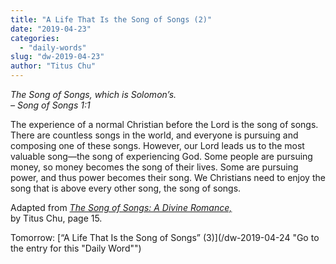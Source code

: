 ```yaml
---
title: "A Life That Is the Song of Songs (2)"
date: "2019-04-23"
categories: 
  - "daily-words"
slug: "dw-2019-04-23"
author: "Titus Chu"
---
```


_The Song of Songs, which is Solomon’s._  
_– Song of Songs 1:1_

The experience of a normal Christian before the Lord is the song of songs. There are countless songs in the world, and everyone is pursuing and composing one of these songs. However, our Lord leads us to the most valuable song—the song of experiencing God. Some people are pursuing money, so money becomes the song of their lives. Some are pursuing power, and thus power becomes their song. We Christians need to enjoy the song that is above every other song, the song of songs.

Adapted from _[The Song of Songs: A Divine Romance,](/song-of-songs-dr/)_  
by Titus Chu, page 15.

Tomorrow: [“A Life That Is the Song of Songs” (3)](/dw-2019-04-24 "Go to the entry for this "Daily Word"")
